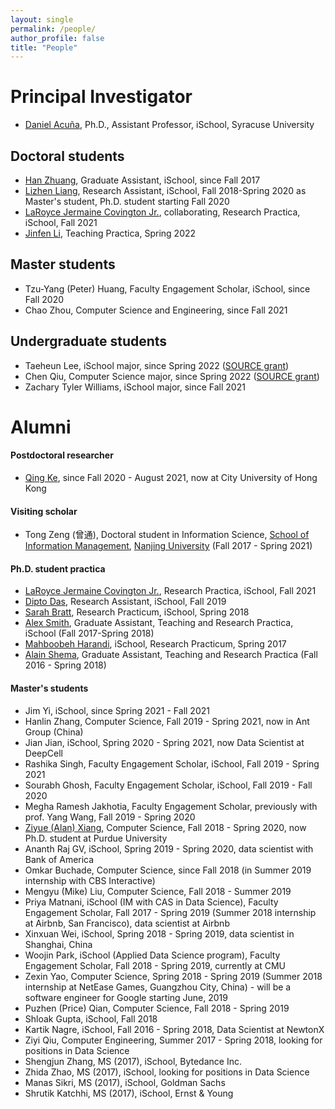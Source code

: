 ```yaml
---
layout: single
permalink: /people/
author_profile: false
title: "People"
---
```



# Principal Investigator

- [Daniel Acuña](/about), Ph.D., Assistant Professor, iSchool, Syracuse University

## Doctoral students

- [Han Zhuang](https://ischool.syr.edu/people/directories/view/hzhuang/), Graduate Assistant, iSchool, since Fall 2017
- [Lizhen Liang](https://liamliang.github.io/), Research Assistant, iSchool, Fall 2018-Spring 2020 as Master's student, Ph.D. student starting Fall 2020
- [LaRoyce Jermaine Covington Jr.](https://ljcovingtonjr.github.io/), collaborating, Research Practica, iSchool, Fall 2021
- [Jinfen Li](https://ischool.syr.edu/jinfen-li/), Teaching Practica, Spring 2022

## Master students

- Tzu-Yang (Peter) Huang, Faculty Engagement Scholar, iSchool, since Fall 2020
- Chao Zhou, Computer Science and Engineering, since Fall 2021

## Undergraduate students

- Taeheun Lee, iSchool major, since Spring 2022 ([SOURCE grant](https://research.syr.edu/source/))
- Chen Qiu, Computer Science major, since Spring 2022 ([SOURCE grant](https://research.syr.edu/source/))
- Zachary Tyler Williams, iSchool major, since Fall 2021

# Alumni

#### Postdoctoral researcher

- [Qing Ke](http://qke.github.io/), since Fall 2020 - August 2021, now at City University of Hong Kong

#### Visiting scholar

- Tong Zeng (曾通), Doctoral student in Information Science, 
[School of Information Management](https://www.nju.edu.cn/EN/7f/7d/c7136a163709/page.htm), 
[Nanjing University](https://www.nju.edu.cn/EN/) (Fall 2017 - Spring 2021)

#### Ph.D. student practica
- [LaRoyce Jermaine Covington Jr.](https://ljcovingtonjr.github.io/), Research Practica, iSchool, Fall 2021
- [Dipto Das](https://ischool.syr.edu/people/directories/view/ddas05/), Research Assistant, iSchool, Fall 2019
- [Sarah Bratt](https://ischool.syr.edu/people/directories/view/sebratt/), Research Practicum, iSchool, Spring 2018
- [Alex Smith](https://ischool.syr.edu/people/directories/view/aosmith/), Graduate Assistant, Teaching and Research
Practica, iSchool (Fall 2017-Spring 2018) 
- [Mahboobeh Harandi](https://ischool.syr.edu/people/directories/view/mharandi/), 
iSchool, Research Practicum, Spring 2017
- [Alain Shema](http://alainshema.com), Graduate Assistant, Teaching and Research
Practica (Fall 2016 - Spring 2018)


#### Master's students
- Jim Yi, iSchool, since Spring 2021 - Fall 2021
- Hanlin Zhang, Computer Science, Fall 2019 - Spring 2021, now in Ant Group (China)
- Jian Jian, iSchool, Spring 2020 - Spring 2021, now Data Scientist at DeepCell
- Rashika Singh, Faculty Engagement Scholar, iSchool, Fall 2019 - Spring 2021
- Sourabh Ghosh, Faculty Engagement Scholar, iSchool, Fall 2019 - Fall 2020
- Megha Ramesh Jakhotia, Faculty Engagement Scholar, previously with prof. Yang Wang, Fall 2019 - Spring 2020
- [Ziyue (Alan) Xiang](http://www.alanshawn.com/), Computer Science, Fall 2018 - Spring 2020, now Ph.D. student at Purdue University
- Ananth Raj GV, iSchool, Spring 2019 - Spring 2020, data scientist with Bank of America
- Omkar Buchade, Computer Science, since Fall 2018 (in Summer 2019 internship with CBS Interactive)
- Mengyu (Mike) Liu, Computer Science, Fall 2018 - Summer 2019
- Priya Matnani, iSchool (IM with CAS in Data Science), Faculty Engagement Scholar, Fall 2017 - Spring 2019 (Summer 2018 internship at Airbnb, San Francisco), data scientist at Airbnb
- Xinxuan Wei, iSchool, Spring 2018 - Spring 2019, data scientist in Shanghai, China
- Woojin Park, iSchool (Applied Data Science program), Faculty Engagement Scholar, Fall 2018 - Spring 2019, currently at CMU
- Zexin Yao, Computer Science, Spring 2018 - Spring 2019 (Summer 2018 internship at NetEase Games, Guangzhou City, China) - will be a software engineer for Google starting June, 2019
- Puzhen (Price) Qian, Computer Science, Fall 2018 - Spring 2019
- Shloak Gupta, iSchool, Fall 2018
- Kartik Nagre, iSchool, Fall 2016 - Spring 2018, Data Scientist at NewtonX
- Ziyi Qiu, Computer Engineering, Summer 2017 - Spring 2018, looking for positions in Data Science
- Shengjun Zhang, MS (2017), iSchool, Bytedance Inc.
- Zhida Zhao, MS (2017), iSchool, looking for positions in Data Science
- Manas Sikri, MS (2017), iSchool, Goldman Sachs
- Shrutik Katchhi, MS (2017), iSchool, Ernst & Young
